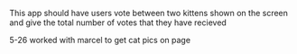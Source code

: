 This app should have users vote between two kittens shown on the screen and give the total number of votes that they have recieved


5-26  worked with marcel to get cat pics on page
